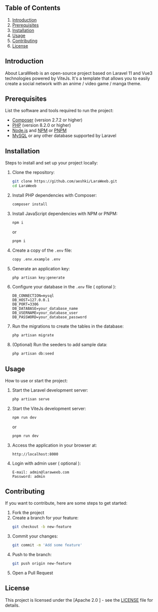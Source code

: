 ## Table of Contents
1. [Introduction](#introduction)
2. [Prerequisites](#prerequisites)
3. [Installation](#installation)
4. [Usage](#usage)
5. [Contributing](#contributing)
6. [License](#license)

## Introduction

About
LaraWeeb is an open-source project based on Laravel 11 and Vue3 technologies powered by ViteJs. It's a template that allows you to easily create a social network with an anime / video game / manga theme.


## Prerequisites

List the software and tools required to run the project:

- [Composer](https://getcomposer.org/) (version 2.7.2 or higher)
- [PHP](https://www.php.net/) (version 8.2.0 or higher)
- [Node.js](https://nodejs.org/) and [NPM](https://www.npmjs.com/) or [PNPM](https://pnpm.io/fr/)
- [MySQL](https://www.mysql.com/) or any other database supported by Laravel

## Installation

Steps to install and set up your project locally:

1. Clone the repository:
    ```sh
    git clone https://github.com/aeshki/LaraWeeb.git
    cd LaraWeeb
    ```

2. Install PHP dependencies with Composer:
    ```sh
    composer install
    ```

3. Install JavaScript dependencies with NPM or PNPM:
    ```sh
    npm i
    ```
    or
    ```sh
    pnpm i
    ```

4. Create a copy of the `.env` file:
    ```sh
    copy .env.example .env
    ```

5. Generate an application key:
    ```sh
    php artisan key:generate
    ```

6. Configure your database in the `.env` file ( optional ):
    ```
    DB_CONNECTION=mysql
    DB_HOST=127.0.0.1
    DB_PORT=3306
    DB_DATABASE=your_database_name
    DB_USERNAME=your_database_user
    DB_PASSWORD=your_database_password
    ```

7. Run the migrations to create the tables in the database:
    ```sh
    php artisan migrate
    ```

8. (Optional) Run the seeders to add sample data:
    ```sh
    php artisan db:seed
    ```

## Usage

How to use or start the project:

1. Start the Laravel development server:
    ```sh
    php artisan serve
    ```
2. Start the ViteJs development server:
    ```sh
    npm run dev
    ```
    or
    ```sh
    pnpm run dev
    ```

3. Access the application in your browser at:
    ```
    http://localhost:8000
    ```
4. Login with admin user ( optional ):
    ```
    E-mail: admin@laraweeb.com
    Password: admin
    ```

## Contributing

If you want to contribute, here are some steps to get started:

1. Fork the project
2. Create a branch for your feature:
    ```sh
    git checkout -b new-feature
    ```
3. Commit your changes:
    ```sh
    git commit -m 'Add some feature'
    ```
4. Push to the branch:
    ```sh
    git push origin new-feature
    ```
5. Open a Pull Request

## License

This project is licensed under the [Apache 2.0 ] - see the [LICENSE](LICENSE) file for details.